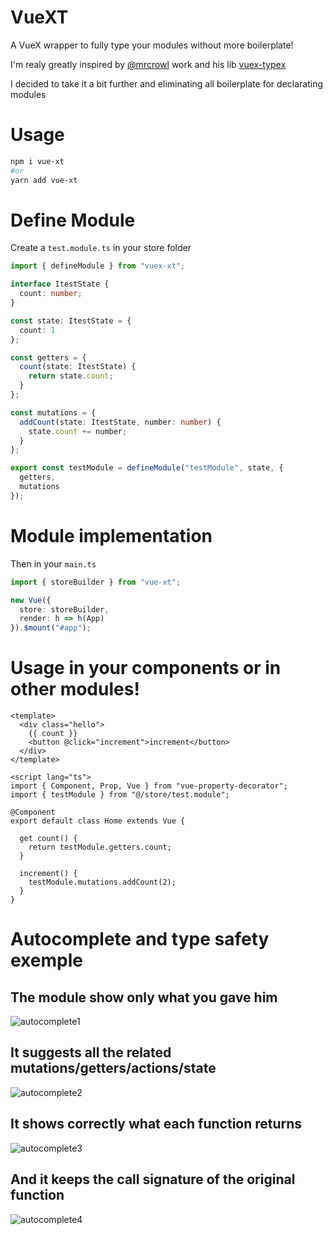 # VueXT

A VueX wrapper to fully type your modules without more boilerplate!

I'm realy greatly inspired by [@mrcrowl](https://github.com/mrcrowl) work and his lib [vuex-typex](https://github.com/mrcrowl/vuex-typex)

I decided to take it a bit further and eliminating all boilerplate for declarating modules

# Usage

```bash
npm i vue-xt
#or
yarn add vue-xt
```

# Define Module

Create a `test.module.ts` in your store folder

```typescript
import { defineModule } from "vuex-xt";

interface ItestState {
  count: number;
}

const state: ItestState = {
  count: 1
};

const getters = {
  count(state: ItestState) {
    return state.count;
  }
};

const mutations = {
  addCount(state: ItestState, number: number) {
    state.count += number;
  }
};

export const testModule = defineModule("testModule", state, {
  getters,
  mutations
});
```

# Module implementation

Then in your `main.ts`

```typescript
import { storeBuilder } from "vue-xt";

new Vue({
  store: storeBuilder,
  render: h => h(App)
}).$mount("#app");
```

# Usage in your components or in other modules!

```vue
<template>
  <div class="hello">
    {{ count }}
    <button @click="increment">increment</button>
  </div>
</template>

<script lang="ts">
import { Component, Prop, Vue } from "vue-property-decorator";
import { testModule } from "@/store/test.module";

@Component
export default class Home extends Vue {

  get count() {
    return testModule.getters.count;
  }

  increment() {
    testModule.mutations.addCount(2);
  }
}

```

# Autocomplete and type safety exemple

## The module show only what you gave him

![autocomplete1](https://github.com/victorgarciaesgi/VueXT/blob/master/captures/autocomplete1.png?raw=true)

## It suggests all the related mutations/getters/actions/state

![autocomplete2](https://github.com/victorgarciaesgi/VueXT/blob/master/captures/autocomplete2.png?raw=true)

## It shows correctly what each function returns

![autocomplete3](https://github.com/victorgarciaesgi/VueXT/blob/master/captures/autocomplete3.png?raw=true)

## And it keeps the call signature of the original function

![autocomplete4](https://github.com/victorgarciaesgi/VueXT/blob/master/captures/autocomplete4.png?raw=true)

